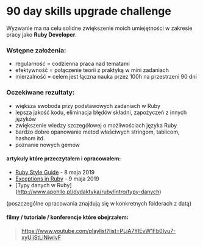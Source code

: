 # 90 day skills upgrade challenge

Wyzwanie ma na celu solidne zwiększenie moich umiejętności w zakresie pracy jako **Ruby Developer**.

### Wstępne założenia:
- regularność = codzienna praca nad tematami
- efektywność = połączenie teorii z praktyką w mini zadaniach
- mierzalność = celem jest łączna nauka przez 100h na przestrzeni 90 dni

### Oczekiwane rezultaty:
- większa swoboda przy podstawowych zadaniach w Ruby
- lepsza jakość kodu, eliminacja błędów składni, zapożyczeń z innych języków
- zwiększenie wiedzy szczegółowej o możliwościach języka Ruby
- bardzo dobre opanowanie metod właściwych stringom, tablicom, hashom itd.
- poznanie nowych gemów

#### artykuły które przeczytałem i opracowałem:
- [Ruby Style Guide](https://github.com/rubocop-hq/ruby-style-guide) - 8 maja 2019
- [Exceptions in Ruby](https://www.honeybadger.io/blog/a-beginner-s-guide-to-exceptions-in-ruby/) - 9 maja 2019
- [Typy danych w Ruby] (http://www.apohllo.pl/dydaktyka/ruby/intro/typy-danych)

(poszczególne opracowania znajdują się w konkretnych folderach z datą)

#### filmy / tutoriale / konferencje które obejrzałem:
> https://www.youtube.com/playlist?list=PLjA7YlEvW1Fb0Ivu7-xyUiiStLINiwIvF


